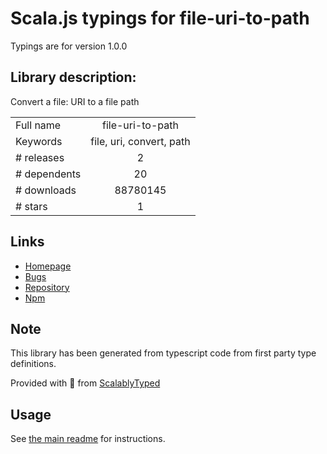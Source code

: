 
# Scala.js typings for file-uri-to-path

Typings are for version 1.0.0

## Library description:
Convert a file: URI to a file path

|                    |                 |
| ------------------ | :-------------: |
| Full name          | file-uri-to-path |
| Keywords           | file, uri, convert, path |
| # releases         | 2 |
| # dependents       | 20 |
| # downloads        | 88780145 |
| # stars            | 1 |

## Links
- [Homepage](https://github.com/TooTallNate/file-uri-to-path)
- [Bugs](https://github.com/TooTallNate/file-uri-to-path/issues)
- [Repository](https://github.com/TooTallNate/file-uri-to-path)
- [Npm](https://www.npmjs.com/package/file-uri-to-path)
    


## Note
This library has been generated from typescript code from first party type definitions.

Provided with :purple_heart: from [ScalablyTyped](https://github.com/oyvindberg/ScalablyTyped)

## Usage
See [the main readme](../../readme.md) for instructions.


